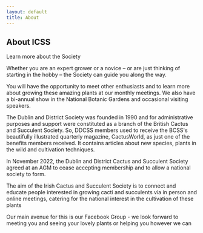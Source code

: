 ```yaml
---
layout: default
title: About
---
```

<div class="pagebackground clearfix">
    <div class="main_wrapper secondary">
        <section class="background_pages">
            <div class="about_header">
                <h2>
                    About ICSS
                </h2>
                <p class="moto">Learn more about the Society</p>
            </div>
        </section>
        <section class="section_about clearfix">
            <div class="right">
                <p>Whether you are an expert grower or a novice – or are just thinking of starting in the hobby – the Society can guide you along the way. </p>
                <p>You will have the opportunity to meet other enthusiasts and to learn more about growing these amazing plants at our monthly meetings. We also have a bi-annual show in the National Botanic Gardens and occasional visiting speakers.</p>
            </div>
            <div class="left">
                <p>The Dublin and District Society was founded in 1990 and for administrative purposes and support were constituted as a branch of the British Cactus and Succulent Society. So, DDCSS members used to receive the BCSS's beautifully illustrated quarterly magazine, CactusWorld, as just one of the benefits members received. It contains articles about new species, plants in the wild and cultivation techniques. </p>
		<p>In November 2022, the Dublin and District Cactus and Succulent Society agreed at an AGM to cease accepting membership and to allow a national society to form.</p>
		<p>The aim of the Irish Cactus and Succulent Society is to connect and educate people interested in growing cacti and succulents via in person and online meetings, catering for the national interest in the cultivation of these plants</p>
                <p>Our main avenue for this is our Facebook Group - we look forward to meeting you and seeing your lovely plants or helping you however we can</p>
            </div>
            <div class="question img clearfix">
            </div>
        </section>
    </div>
</div>
